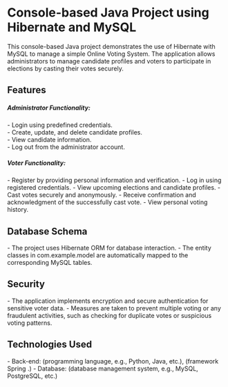 # Console-based Java Project using Hibernate and MySQL
This console-based Java project demonstrates the use of Hibernate with MySQL to manage a simple Online Voting System. The application allows administrators to manage candidate profiles and voters to participate in elections by casting their votes securely.

<h2 align="left">Features</h3>
<h5 align="left">Administrator Functionality:</h5>
- Login using predefined credentials. <br> 
- Create, update, and delete candidate profiles. <br> 
- View candidate information. <br> 
- Log out from the administrator account. <br> 

<h5 align="left">Voter Functionality:</h5>
- Register by providing personal information and verification.
- Log in using registered credentials.
- View upcoming elections and candidate profiles.
- Cast votes securely and anonymously.
- Receive confirmation and acknowledgment of the successfully cast vote.
- View personal voting history.

<h2 align="left">Database Schema</h2>
- The project uses Hibernate ORM for database interaction. 
- The entity classes in com.example.model are automatically mapped to the corresponding MySQL tables.

<h2 align="left">Security</h2>
- The application implements encryption and secure authentication for sensitive voter data.
- Measures are taken to prevent multiple voting or any fraudulent activities, such as checking for duplicate votes or suspicious voting patterns.

<h2 align="left">Technologies Used</h2>
- Back-end: (programming language, e.g., Python, Java, etc.), (framework Spring .)
- Database: (database management system, e.g., MySQL, PostgreSQL, etc.)
